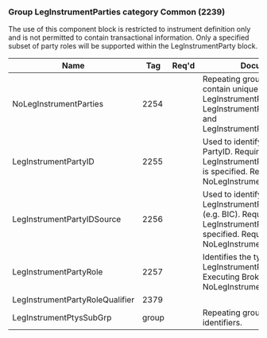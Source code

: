 ### Group LegInstrumentParties category Common (2239)

The use of this component block is restricted to instrument definition only and is not permitted to contain transactional information. Only a specified subset of party roles will be supported within the LegInstrumentParty block.

| Name                            | Tag   | Req'd | Documentation                                                                                                                               |
|---------------------------------|-------|----------|-------------------------------------------------------------------------------------------------------------------------------|
| NoLegInstrumentParties          | 2254  |       | Repeating group below should contain unique combinations of LegInstrumentPartyID(2255), LegInstrumentPartyIDSource(2256) and LegInstrumentPartyRole(2257).                       |
| LegInstrumentPartyID            | 2255  |       | Used to identify the source of PartyID. Required if LegInstrumentPartyIDSource(2256) is specified. Required if NoLegInstrumentParties(2254) > 0.                                 |
| LegInstrumentPartyIDSource      | 2256  |       | Used to identify class source of LegInstrumentPartyID(2255) value (e.g. BIC). Required if LegInstrumentPartyID(2255) is specified. Required if NoLegInstrumentParties(2254) > 0. |
| LegInstrumentPartyRole          | 2257  |       | Identifies the type of LegInstrumentPartyID(2255) (e.g. Executing Broker). Required if NoLegInstrumentParties(2254) > 0.                                                         |
| LegInstrumentPartyRoleQualifier | 2379  |       |                                                                                                                                |
| LegInstrumentPtysSubGrp         | group |       | Repeating group of party sub-identifiers.                                                                                                                               |

